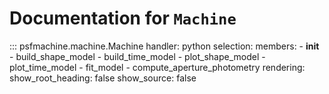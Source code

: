# Documentation for `Machine`

::: psfmachine.machine.Machine
    handler: python
    selection:
      members:
        - __init__
        - build_shape_model
        - build_time_model
        - plot_shape_model
        - plot_time_model
        - fit_model
        - compute_aperture_photometry
    rendering:
      show_root_heading: false
      show_source: false
